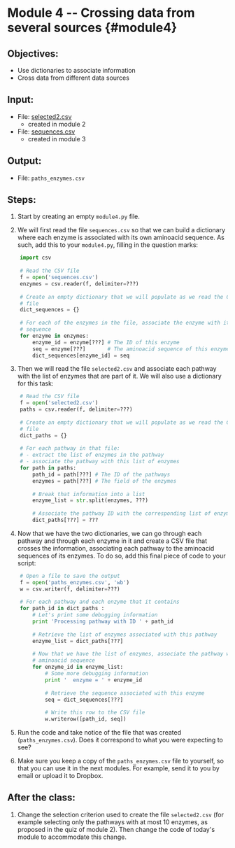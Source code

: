 # Module 4 -- Crossing data from several sources {#module4}

## Objectives:
- Use dictionaries to associate information
- Cross data from different data sources

## Input:
- File: [selected2.csv](files/selected2.csv)
    - created in module 2
- File: [sequences.csv](files/sequences.csv)
    - created in module 3

## Output:
- File: `paths_enzymes.csv`

## Steps:

1. Start by creating an empty `module4.py` file.

2. We will first read the file `sequences.csv` so that we can build a dictionary where each enzyme is associated with its own aminoacid sequence.
As such, add this to your `module4.py`, filling in the question marks:
```python
    import csv
    
    # Read the CSV file
    f = open('sequences.csv')
    enzymes = csv.reader(f, delimiter=???)
    
    # Create an empty dictionary that we will populate as we read the CSV
    # file
    dict_sequences = {}
    
    # For each of the enzymes in the file, associate the enzyme with its
    # sequence
    for enzyme in enzymes:
        enzyme_id = enzyme[???] # The ID of this enzyme
        seq = enzyme[???]       # The aminoacid sequence of this enzyme
        dict_sequences[enzyme_id] = seq
```

3. Then we will read the file `selected2.csv` and associate each pathway with the list of enzymes that are part of it.
We will also use a dictionary for this task:
```python
    # Read the CSV file
    f = open('selected2.csv')
    paths = csv.reader(f, delimiter=???)
    
    # Create an empty dictionary that we will populate as we read the CSV
    # file
    dict_paths = {}
    
    # For each pathway in that file:
    # - extract the list of enzymes in the pathway
    # - associate the pathway with this list of enzymes
    for path in paths:
        path_id = path[???] # The ID of the pathways
        enzymes = path[???] # The field of the enzymes
        
        # Break that information into a list
        enzyme_list = str.split(enzymes, ???)
        
        # Associate the pathway ID with the corresponding list of enzymes
        dict_paths[???] = ???
```

4. Now that we have the two dictionaries, we can go through each pathway and through each enzyme in it and create a CSV file that crosses the information, associating each pathway to the aminoacid sequences of its enzymes.
To do so, add this final piece of code to your script:
```python
    # Open a file to save the output
    f = open('paths_enzymes.csv', 'wb')
    w = csv.writer(f, delimiter=???)
    
    # For each pathway and each enzyme that it contains
    for path_id in dict_paths :
        # Let's print some debugging information
        print 'Processing pathway with ID ' + path_id
        
        # Retrieve the list of enzymes associated with this pathway
        enzyme_list = dict_paths[???]
        
        # Now that we have the list of enzymes, associate the pathway with each
        # aminoacid sequence
        for enzyme_id in enzyme_list:
            # Some more debugging information
            print '  enzyme = ' + enzyme_id
            
            # Retrieve the sequence associated with this enzyme
            seq = dict_sequences[???]
            
            # Write this row to the CSV file
            w.writerow([path_id, seq])
```

5. Run the code and take notice of the file that was created (`paths_enzymes.csv`).
Does it correspond to what you were expecting to see?

6. Make sure you keep a copy of the `paths_enzymes.csv` file to yourself, so that you can use it in the next modules.
For example, send it to you by email or upload it to Dropbox.



## After the class:
1. Change the selection criterion used to create the file `selected2.csv` (for example selecting only the pathways with at most 10 enzymes, as proposed in the quiz of module 2).
Then change the code of today's module to accommodate this change.

